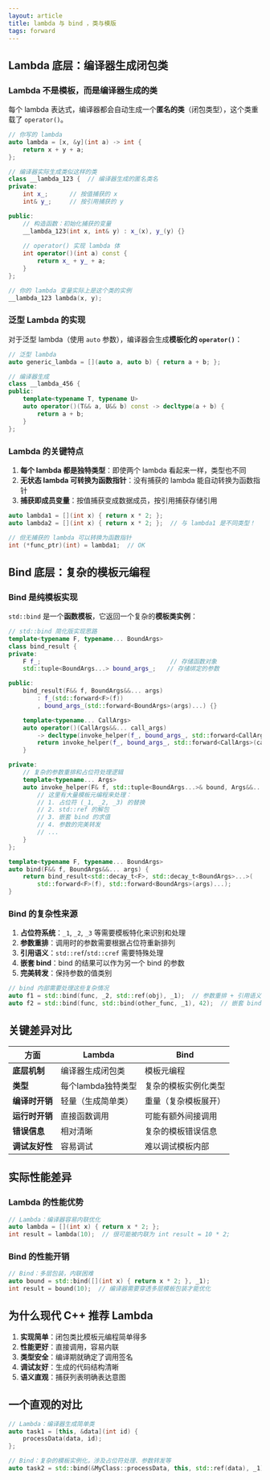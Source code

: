 ```yaml
---
layout: article
title: lambda 与 bind ，类与模版
tags: forward
---
```


## Lambda 底层：编译器生成闭包类

### Lambda 不是模板，而是编译器生成的类

每个 lambda 表达式，编译器都会自动生成一个**匿名的类**（闭包类型），这个类重载了 `operator()`。

```cpp
// 你写的 lambda
auto lambda = [x, &y](int a) -> int { 
    return x + y + a; 
};

// 编译器实际生成类似这样的类
class __lambda_123 {  // 编译器生成的匿名类名
private:
    int x_;      // 按值捕获的 x
    int& y_;     // 按引用捕获的 y

public:
    // 构造函数：初始化捕获的变量
    __lambda_123(int x, int& y) : x_(x), y_(y) {}
    
    // operator() 实现 lambda 体
    int operator()(int a) const {
        return x_ + y_ + a;
    }
};

// 你的 lambda 变量实际上是这个类的实例
__lambda_123 lambda(x, y);
```

### 泛型 Lambda 的实现

对于泛型 lambda（使用 `auto` 参数），编译器会生成**模板化的 `operator()`**：

```cpp
// 泛型 lambda
auto generic_lambda = [](auto a, auto b) { return a + b; };

// 编译器生成
class __lambda_456 {
public:
    template<typename T, typename U>
    auto operator()(T&& a, U&& b) const -> decltype(a + b) {
        return a + b;
    }
};
```

### Lambda 的关键特点

1. **每个 lambda 都是独特类型**：即使两个 lambda 看起来一样，类型也不同
2. **无状态 lambda 可转换为函数指针**：没有捕获的 lambda 能自动转换为函数指针
3. **捕获即成员变量**：按值捕获变成数据成员，按引用捕获存储引用

```cpp
auto lambda1 = [](int x) { return x * 2; };
auto lambda2 = [](int x) { return x * 2; };  // 与 lambda1 是不同类型！

// 但无捕获的 lambda 可以转换为函数指针
int (*func_ptr)(int) = lambda1;  // OK
```

## Bind 底层：复杂的模板元编程

### Bind 是纯模板实现

`std::bind` 是一个**函数模板**，它返回一个复杂的**模板类实例**：

```cpp
// std::bind 简化版实现思路
template<typename F, typename... BoundArgs>
class bind_result {
private:
    F f_;                                    // 存储函数对象
    std::tuple<BoundArgs...> bound_args_;   // 存储绑定的参数

public:
    bind_result(F&& f, BoundArgs&&... args)
        : f_(std::forward<F>(f))
        , bound_args_(std::forward<BoundArgs>(args)...) {}

    template<typename... CallArgs>
    auto operator()(CallArgs&&... call_args) 
        -> decltype(invoke_helper(f_, bound_args_, std::forward<CallArgs>(call_args)...)) {
        return invoke_helper(f_, bound_args_, std::forward<CallArgs>(call_args)...);
    }

private:
    // 复杂的参数重排和占位符处理逻辑
    template<typename... Args>
    auto invoke_helper(F& f, std::tuple<BoundArgs...>& bound, Args&&... args) {
        // 这里有大量模板元编程来处理：
        // 1. 占位符 (_1, _2, _3) 的替换
        // 2. std::ref 的解包
        // 3. 嵌套 bind 的求值
        // 4. 参数的完美转发
        // ...
    }
};

template<typename F, typename... BoundArgs>
auto bind(F&& f, BoundArgs&&... args) {
    return bind_result<std::decay_t<F>, std::decay_t<BoundArgs>...>(
        std::forward<F>(f), std::forward<BoundArgs>(args)...);
}
```

### Bind 的复杂性来源

1. **占位符系统**：`_1`, `_2`, `_3` 等需要模板特化来识别和处理
2. **参数重排**：调用时的参数需要根据占位符重新排列
3. **引用语义**：`std::ref`/`std::cref` 需要特殊处理
4. **嵌套 bind**：bind 的结果可以作为另一个 bind 的参数
5. **完美转发**：保持参数的值类别

```cpp
// bind 内部需要处理这些复杂情况
auto f1 = std::bind(func, _2, std::ref(obj), _1);  // 参数重排 + 引用语义
auto f2 = std::bind(func, std::bind(other_func, _1), 42);  // 嵌套 bind
```

## 关键差异对比

| 方面 | Lambda | Bind |
|------|--------|------|
| **底层机制** | 编译器生成闭包类 | 模板元编程 |
| **类型** | 每个lambda独特类型 | 复杂的模板实例化类型 |
| **编译时开销** | 轻量（生成简单类） | 重量（复杂模板展开） |
| **运行时开销** | 直接函数调用 | 可能有额外间接调用 |
| **错误信息** | 相对清晰 | 复杂的模板错误信息 |
| **调试友好性** | 容易调试 | 难以调试模板内部 |

## 实际性能差异

### Lambda 的性能优势

```cpp
// Lambda：编译器容易内联优化
auto lambda = [](int x) { return x * 2; };
int result = lambda(10);  // 很可能被内联为 int result = 10 * 2;
```

### Bind 的性能开销

```cpp
// Bind：多层包装，内联困难
auto bound = std::bind([](int x) { return x * 2; }, _1);
int result = bound(10);  // 编译器需要穿透多层模板包装才能优化
```

## 为什么现代 C++ 推荐 Lambda

1. **实现简单**：闭包类比模板元编程简单得多
2. **性能更好**：直接调用，容易内联
3. **类型安全**：编译期就确定了调用签名
4. **调试友好**：生成的代码结构清晰
5. **语义直观**：捕获列表明确表达意图

## 一个直观的对比

```cpp
// Lambda：编译器生成简单类
auto task1 = [this, &data](int id) {
    processData(data, id);
};

// Bind：复杂的模板实例化，涉及占位符处理、参数转发等
auto task2 = std::bind(&MyClass::processData, this, std::ref(data), _1);
```
